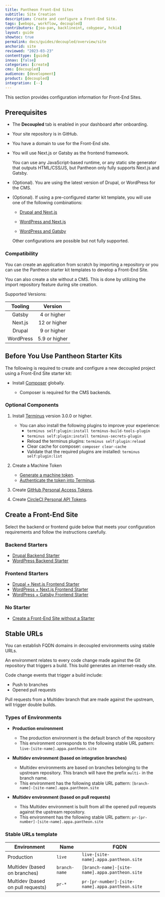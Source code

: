 ```yaml
---
title: Pantheon Front-End Sites
subtitle: Site Creation
description: Create and configure a Front-End Site.
tags: [webops, workflow, decoupled]
contributors: [joa-pan, backlineint, cobypear, hckia]
layout: guide
showtoc: true
permalink: docs/guides/decoupled/overview/site
anchorid: site
reviewed: "2023-03-23"
contenttype: [guide]
innav: [false]
categories: [create]
cms: [decoupled]
audience: [development]
product: [decoupled]
integration: [--]
---
```


This section provides configuration information for Front-End Sites.

## Prerequisites

* The **Decoupled** tab is enabled in your dashboard after onboarding.

* Your site repository is in GitHub.

* You have a domain to use for the Front-End site.

* You will use Next.js or Gatsby as the frontend framework.

    <Alert title="Note"  type="info" >

    You can use any JavaScript-based runtime, or any static site generator that outputs HTML/CSS/JS, but Pantheon only fully supports Next.js and Gatsby.

    </Alert>

* (Optional). You are using the latest version of Drupal, or WordPress for the CMS.

* (Optional). If using a pre-configured starter kit template, you will use one of the following combinations:

    * [Drupal and Next.js](/guides/decoupled/drupal-nextjs-frontend-starters/)

    * [WordPress and Next.js](/guides/decoupled/wp-nextjs-frontend-starters/)

    * [WordPress and Gatsby](/guides/decoupled/wp-gatsby-frontend-starters/)

    <Alert title="Note"  type="info" >

    Other configurations are possible but not fully supported.

    </Alert>

### Compatibility

You can create an application from scratch by importing a repository or you can use the Pantheon starter kit templates to develop a Front-End Site.

You can also create a site without a CMS. This is done by utilizing the import repository feature during site creation.

Supported Versions:

|  Tooling   |      Version    |
|  :---:     |       :---:     |
|  Gatsby    |    4 or higher  |
| Next.js    |   12 or higher  |
|  Drupal    |   9 or higher   |
| WordPress  |   5.9 or higher |

## Before You Use Pantheon Starter Kits

The following is required to create and configure a new decoupled project using a Front-End Site starter kit:

- Install [Composer](https://getcomposer.org/download/) globally.

    * Composer is required for the CMS backends.

### Optional Components

1. Install [Terminus](/terminus/install) version 3.0.0 or higher.
    * You can also install the following plugins to improve your experience:
       * `terminus self:plugin:install terminus-build-tools-plugin`
       * `terminus self:plugin:install terminus-secrets-plugin`
       * Reload the terminus plugins: `terminus self:plugin:reload`
       * Clear cache for composer: `composer clear-cache`
       * Validate that the required plugins are installed: `terminus self:plugin:list`

1. Create a Machine Token
    * [Generate a machine token](/machine-tokens#create-a-machine-token).
    * [Authenticate the token into Terminus](/machine-tokens#authenticate-into-terminus).

1. Create [GitHub Personal Access Tokens](https://github.com/settings/tokens).

1. Create [CircleCI Personal API Tokens](https://app.circleci.com/settings/user/tokens).

## Create a Front-End Site

Select the backend or frontend guide below that meets your configuration requirements and follow the instructions carefully.

### Backend Starters

- [Drupal Backend Starter](/guides/decoupled/drupal-backend-starters)
- [WordPress Backend Starter](/guides/decoupled/wp-backend-starters)

### Frontend Starters

- [Drupal + Next.js Frontend Starter](/guides/decoupled/drupal-nextjs-frontend-starters)
- [WordPress + Next.js Frontend Starter](/guides/decoupled/wp-nextjs-frontend-starters)
- [WordPress + Gatsby Frontend Starter](/guides/decoupled/wp-gatsby-frontend-starters)

### No Starter

- [Create a Front-End Site without a Starter](/guides/decoupled/no-starter-kit)

## Stable URLs

You can establish FQDN domains in decoupled environments using stable URLs.

An environment relates to every code change made against the Git repository that triggers a build. This build generates an internet-ready site.

Code change events that trigger a build include:

* Push to branches
* Opened pull requests

<Alert title="Note" type="info">

Pull requests from a Multidev branch that are made against the upstream, will trigger double builds.
</Alert>

### Types of Environments

* **Production environment**
    * The production environment is the default branch of the repository
    * This environment corresponds to the following stable URL pattern: `live-[site-name].appa.pantheon.site`

* **Multidev environment (based on integration branches)**
    * Multidev environments are based on branches belonging to the upstream repository. This branch will have the prefix `multi-` in the branch name.
    * This environment has the following stable URL pattern: `[branch-name]-[site-name].appa.pantheon.site`

* **Multidev environment (based on pull requests)**
    * This Multidev environment is built from all the opened pull requests against the upstream repository.
    * This environment has the following stable URL pattern: `pr-[pr-number]-[site-name].appa.pantheon.site`


### Stable URLs template

| Environment                       | Name            |  FQDN      |
| -----------                       | -----------     | ---------- |
| Production                        | `live `         | `live-[site-name].appa.pantheon.site`|
| Multidev (based on branches)      | `branch-name`   | `[branch-name]-[site-name].appa.pantheon.site`|
| Multidev (based on pull requests) | `pr-*`          | `pr-[pr-number]-[site-name].appa.pantheon.site`|
